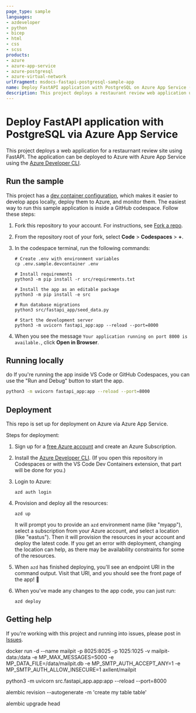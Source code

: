 ```yaml
---
page_type: sample
languages:
- azdeveloper
- python
- bicep
- html
- css
- scss
products:
- azure
- azure-app-service
- azure-postgresql
- azure-virtual-network
urlFragment: msdocs-fastapi-postgresql-sample-app
name: Deploy FastAPI application with PostgreSQL on Azure App Service (Python)
description: This project deploys a restaurant review web application using FastAPI with Python and Azure Database for PostgreSQL - Flexible Server. It's set up for easy deployment with the Azure Developer CLI.
---
```

<!-- YAML front-matter schema: https://review.learn.microsoft.com/en-us/help/contribute/samples/process/onboarding?branch=main#supported-metadata-fields-for-readmemd -->

# Deploy FastAPI application with PostgreSQL via Azure App Service

This project deploys a web application for a restaurnant review site using FastAPI. The application can be deployed to Azure with Azure App Service using the [Azure Developer CLI](https://learn.microsoft.com/azure/developer/azure-developer-cli/overview).


## Run the sample

This project has a [dev container configuration](.devcontainer/), which makes it easier to develop apps locally, deploy them to Azure, and monitor them. The easiest way to run this sample application is inside a GitHub codespace. Follow these steps:

1. Fork this repository to your account. For instructions, see [Fork a repo](https://docs.github.com/get-started/quickstart/fork-a-repo).

1. From the repository root of your fork, select **Code** > **Codespaces** > **+**.

1. In the codespace terminal, run the following commands:

    ```shell
    # Create .env with environment variables
    cp .env.sample.devcontainer .env

    # Install requirements
    python3 -m pip install -r src/requirements.txt

    # Install the app as an editable package
    python3 -m pip install -e src

    # Run database migrations
    python3 src/fastapi_app/seed_data.py

    # Start the development server
    python3 -m uvicorn fastapi_app:app --reload --port=8000
    ```

1. When you see the message `Your application running on port 8000 is available.`, click **Open in Browser**.

## Running locally
do
If you're running the app inside VS Code or GitHub Codespaces, you can use the "Run and Debug" button to start the app.

```sh
python3 -m uvicorn fastapi_app:app --reload --port=8000
```

## Deployment

This repo is set up for deployment on Azure via Azure App Service.

Steps for deployment:

1. Sign up for a [free Azure account](https://azure.microsoft.com/free/) and create an Azure Subscription.
2. Install the [Azure Developer CLI](https://learn.microsoft.com/azure/developer/azure-developer-cli/install-azd). (If you open this repository in Codespaces or with the VS Code Dev Containers extension, that part will be done for you.)
3. Login to Azure:

    ```shell
    azd auth login
    ```

4. Provision and deploy all the resources:

    ```shell
    azd up
    ```

    It will prompt you to provide an `azd` environment name (like "myapp"), select a subscription from your Azure account, and select a location (like "eastus"). Then it will provision the resources in your account and deploy the latest code. If you get an error with deployment, changing the location can help, as there may be availability constraints for some of the resources.

5. When `azd` has finished deploying, you'll see an endpoint URI in the command output. Visit that URI, and you should see the front page of the app! 🎉

6. When you've made any changes to the app code, you can just run:

    ```shell
    azd deploy
    ```

## Getting help

If you're working with this project and running into issues, please post in [Issues](/issues).


docker run -d --name mailpit -p 8025:8025 -p 1025:1025 -v mailpit-data:/data -e MP_MAX_MESSAGES=5000 -e MP_DATA_FILE=/data/mailpit.db -e MP_SMTP_AUTH_ACCEPT_ANY=1 -e MP_SMTP_AUTH_ALLOW_INSECURE=1 axllent/mailpit

python3 -m uvicorn src.fastapi_app.app:app --reload --port=8000

alembic revision --autogenerate -m 'create my table table'

alembic upgrade head

